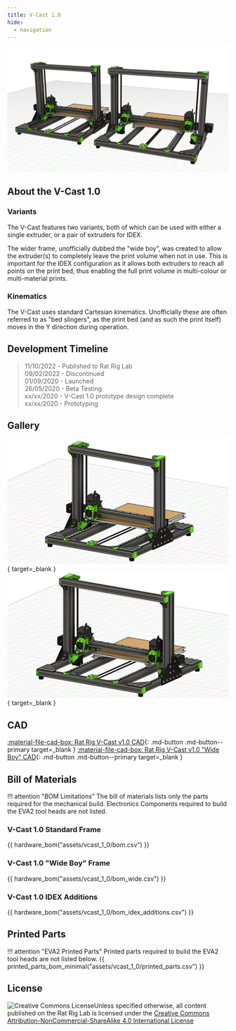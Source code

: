 ```yaml
---
title: V-Cast 1.0
hide:
  - navigation
---
```

![](assets/vcast_1_0/splash.png)

## About the V-Cast 1.0

### Variants
The V-Cast features two variants, both of which can be used with either a single extruder, or a pair of extruders for IDEX.

The wider frame, unofficially dubbed the "wide boy", was created to allow the extruder(s) to completely leave the print volume when not in use. This is important for the IDEX configuration as it allows both extruders to reach all points on the print bed, thus enabling the full print volume in multi-colour or multi-material prints.

### Kinematics
The V-Cast uses standard Cartesian kinematics. Unofficially these are often referred to as "bed slingers", as the print bed (and as such the print itself) moves in the Y direction during operation.

## Development Timeline
> 11/10/2022 - Published to Rat Rig Lab  
> 09/02/2022 - Discontinued  
> 01/09/2020 - Launched  
> 26/05/2020 - Beta Testing  
> xx/xx/2020 - V-Cast 1.0 prototype design complete  
> xx/xx/2020 - Prototyping

## Gallery
[![](assets/vcast_1_0/1_thumb.png)](assets/vcast_1_0/1.png){ target=_blank }
[![](assets/vcast_1_0/2_thumb.png)](assets/vcast_1_0/2.png){ target=_blank }

## CAD
[:material-file-cad-box: Rat Rig V-Cast v1.0 CAD](https://a360.co/3TbjzVw){: .md-button .md-button--primary target=_blank } [:material-file-cad-box: Rat Rig V-Cast v1.0 "Wide Boy" CAD](https://a360.co/3Tpx1Vi){: .md-button .md-button--primary target=_blank }

## Bill of Materials
!!! attention "BOM Limitations"
    The bill of materials lists only the parts required for the mechanical build. Electronics
    Components required to build the EVA2 tool heads are not listed.

### V-Cast 1.0 Standard Frame
{{ hardware_bom("assets/vcast_1_0/bom.csv") }}

### V-Cast 1.0 "Wide Boy" Frame
{{ hardware_bom("assets/vcast_1_0/bom_wide.csv") }}

### V-Cast 1.0 IDEX Additions
{{ hardware_bom("assets/vcast_1_0/bom_idex_additions.csv") }}

## Printed Parts
!!! attention "EVA2 Printed Parts"
    Printed parts required to build the EVA2 tool heads are not listed below.
{{ printed_parts_bom_minimal("assets/vcast_1_0/printed_parts.csv") }}

## License
<a rel="license" href="http://creativecommons.org/licenses/by-nc-sa/4.0/"><img align="left" alt="Creative Commons License" style="border-width:0" src="https://i.creativecommons.org/l/by-nc-sa/4.0/88x31.png"/></a>
Unless specified otherwise, all content published on the Rat Rig Lab is licensed under the <a rel="license" href="http://creativecommons.org/licenses/by-nc-sa/4.0/">Creative Commons Attribution-NonCommercial-ShareAlike 4.0 International License</a>
